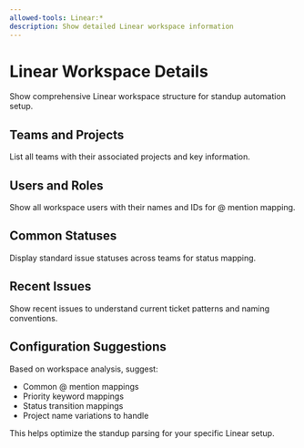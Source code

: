 ```yaml
---
allowed-tools: Linear:*
description: Show detailed Linear workspace information
---
```


# Linear Workspace Details

Show comprehensive Linear workspace structure for standup automation setup.

## Teams and Projects
List all teams with their associated projects and key information.

## Users and Roles
Show all workspace users with their names and IDs for @ mention mapping.

## Common Statuses
Display standard issue statuses across teams for status mapping.

## Recent Issues
Show recent issues to understand current ticket patterns and naming conventions.

## Configuration Suggestions
Based on workspace analysis, suggest:
- Common @ mention mappings
- Priority keyword mappings
- Status transition mappings
- Project name variations to handle

This helps optimize the standup parsing for your specific Linear setup.
